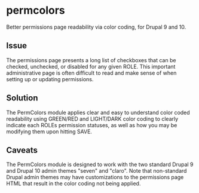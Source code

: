 # permcolors
Better permissions page readability via color coding, for Drupal 9 and 10. 

## Issue
The permissions page presents a long list of checkboxes that can be checked, unchecked, 
or disabled for any given ROLE. This important administrative page is often difficult 
to read and make sense of when setting up or updating permissions.

## Solution
The PermColors module applies clear and easy to understand color coded readability using 
GREEN/RED and LIGHT/DARK color coding to clearly indicate each ROLEs permission statuses, 
as well as how you may be modifying them upon hitting SAVE.

## Caveats
The PermColors module is designed to work with the two standard Drupal 9 and Drupal 10 
admin themes "seven" and "claro". Note that non-standard Drupal admin themes may have 
customizations to the permissions page HTML that result in the color coding not being 
applied.
